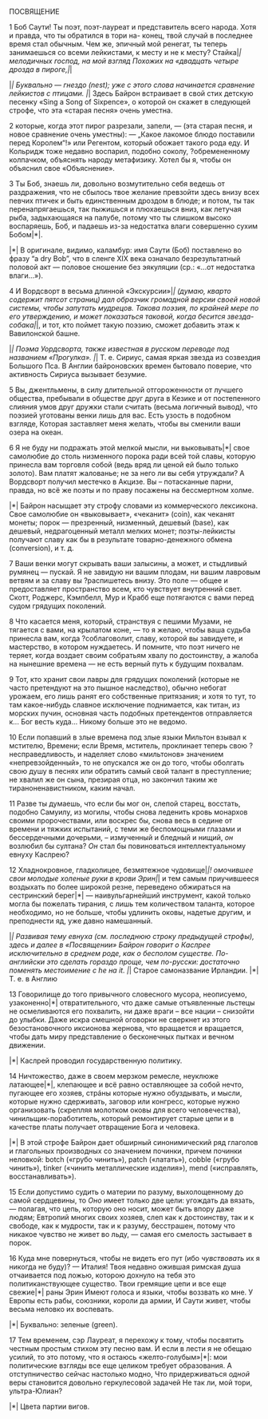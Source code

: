 ПОСВЯЩЕНИЕ

1
Боб Саути! Ты поэт, поэт-лауреат
и представитель всего народа.
Хотя и правда, что ты обратился в тори на-
конец, твой случай в последнее время стал обычным.
Чем же, эпичный мой ренегат, ты теперь занимаешься
со всеми лейкистами, к месту и не к месту?
Стайка|*| мелодичных господ, на мой взгляд
Похожих на «двадцать четыре дрозда в пироге,|*|

|*| Буквально — гнездо (nest); уже с этого слова начинается сравнение лейкистов с птицами.
|*| Здесь Байрон встраивает в свой стих детскую песенку «Sing a Song of Sixpence», о которой он скажет в следующей строфе, что эта «старая песня» очень уместна.

2
которые, когда этот пирог разрезали, запели, —
(эта старая песня, и новое сравнение очень уместны): —
„Какое лакомое блюдо поставили перед Королем“!»
или Регентом, который обожает такого рода еду.
И Кольридж тоже недавно воспарил,
подобно соколу, ?обремененному колпачком,
объяснять народу метафизику.
Хотел бы я, чтобы он объяснил свое «Объяснение».

3
Ты Боб, знаешь ли, довольно возмутительно себя ведешь
от раздражения, что не сбылось твое желание
превзойти здесь внизу всех певчих птичек
и быть единственным дроздом в блюде;
и потом, ты так перенапрягаешься, так пыжишься
и плюхаешься вниз, как летучая рыба,
задыхающаяся на палубе, потому что ты слишком высоко воспаряешь, Боб,
и падаешь из-за недостатка влаги совершенно сухим Бобом|*|.

|*| В оригинале, видимо, каламбур: имя Саути (Боб) поставлено во фразу “a dry Bob”, что в сленге XIX века означало безрезультатный половой акт — половое сношение без эякуляции (ср.: «...от недостатка влаги...»).

4
И Вордсворт в весьма длинной «Экскурсии»|*|
(думаю, кварто содержит пятсот страниц)
дал образчик громадной версии
своей новой системы, чтобы запутать мудрецов.
Такова поэзия, по крайней мере по его утверждению,
и может показаться таковой, когда бесится звезда-собака|*|,
и тот, кто поймет такую поэзию, сможет
добавить этаж к Вавилонской башне.

|*| Поэма Уордсворта, также известная в русском переводе под названием «Прогулка».
|*| Т. е. Сириус, самая яркая звезда из созвездия Большого Пса. В Англии байроновских времен бытовало поверие, что активность Сириуса вызывает безумие.

5
Вы, джентльмены, в силу длительной отгороженности
от лучшего общества, пребывали в обществе друг друга
в Кезике и от постепенного слияния
умов друг дружки стали
считать (весьма логичный вывод),
что поэзией уготованы венки лишь для вас.
Есть узость в подобном взгляде,
Которая заставляет меня желать, чтобы вы сменили ваши озера на океан.

6
Я не буду ни подражать этой мелкой мысли,
ни выковывать|*| свое самолюбие до столь низменного порока
ради всей той славы, которую принесла вам торговля собой
(ведь вряд ли ценой ей было только золото).
Вам платят жалованье; не за него ли вы себя утруждали?
А Вордсворт получил местечко в Акцизе.
Вы – потасканные парни, правда, но всё же поэты
и по праву посажены на бессмертном холме.

|*| Байрон насыщает эту строфу словами из коммерческого лексикона. Свое самолюбие он «выковывает», «чеканит» (coin), как чеканят монеты; порок — презренный, низменный, дешевый (base), как дешевый, недрагоценный металл мелких монет; поэты-лейкисты получают славу как бы в результате товарно-денежного обмена (conversion), и т. д.

7
Ваши венки могут скрывать ваши залысины,
а может, и стыдливый румянец — пускай.
Я не завидую ни вашим плодам, ни вашим лавровым ветвям
и за славу вы ?распишетесь внизу.
Это поле — общее и предоставляет
пространство всем, кто чувствует внутренний свет.
Скотт, Роджерс, Кэмпбелл, Мур и Крабб еще потягаются
с вами перед судом грядущих поколений.

8
Что касается меня, который, странствуя с пешими Музами,
не тягается с вами, на крылатом коне, —
то я желаю, чтобы ваша судьба принесла вам, когда ?соблаговолит,
славу, которой вы завидуете, и мастерство, в котором нуждаетесь.
И помните, что поэт ничего не теряет,
когда воздает своим собратьям хвалу
по достоинству, а жалоба на нынешние времена —
не есть верный путь к будущим похвалам.

9
Тот, кто хранит свои лавры для грядущих поколений
(которые не часто претендуют на это пышное наследство),
обычно небогат урожаем, его
лишь ранят его собственные притязания;
и хотя то тут, то там какое-нибудь славное исключение
поднимается, как титан, из морских пучин,
основная часть подобных претендентов отправляется
к... Бог весть куда... Никому больше это не ведомо.

10
Если попавший в злые времена под злые языки
Мильтон взывал к мстителю, Времени;
если Время, мститель, проклинает теперь свою ?несправедливость,
и наделяет слово «мильтонов» значением «непревзойденный»,
то не опускался же он до того, чтобы оболгать свою душу в песнях
или обратить самый свой талант в преступление;
не хвалил же он сына, презирая отца,
но закончил таким же тираноненавистником, каким начал.

11
Разве ты думаешь, что если бы мог он, слепой старец, восстать,
подобно Самуилу, из могилы, чтобы снова леденить
кровь монархов своими пророчествами,
или воскрес бы, снова весь в седине
от времени и тяжких испытаний, с теми же беспомощными глазами
и бессердечными дочерьми, – измученный и бледный и нищий,
*он* возлюбил бы султана? *Он* стал бы повиноваться
интеллектуальному евнуху Каслрею?

12
Хладнокровное, гладколицее, безмятежное чудовище|*|!
омочившее свои молодые холеные руки в крови Эрин|*|
и тем самым приучившееся воздыхать по более широкой резне,
переведено обжираться на сестринский берег|*| —
наивульгарнейший инструмент, какой только могла бы пожелать тирания,
с лишь тем количеством таланта, которое необходимо, но не больше,
чтобы удлинить оковы, надетые другим,
и преподнести яд, уже давно намешанный.

|*| Развивая тему евнуха (см. последнюю строку предыдущей строфы), здесь и далее в «Посвящении» Байрон говорит о Каслрее исключительно в среднем роде, как о бесполом существе. По-английски это сделать гораздо проще, чем по-русски: достаточно поменять местоимение с he на it.
|*| Старое самоназвание Ирландии.
|*| Т. е. в Англию

13
Говорилище до того привычного словесного мусора,
неописуемо, узаконенно|*| отвратительного,
что даже самые отъявленные льстецы не осмеливаются его похвалить,
ни даже враги – все нации – снизойти до улыбки.
Даже искра смешной оговорки не сверкнет
из этого безостановочного иксионова жернова,
что вращается и вращается, чтобы дать миру представление
о бесконечных пытках и вечном движении.

|*| Каслрей проводил государственную политику.

14
Ничтожество, даже в своем мерзком ремесле,
неуклюже латающее|*|, клепающее и всё равно оставляющее за собой
нечто, пугающее его хозяев,
стрáны которые нужно обуздывать, и мысли, которые нужно сдерживать,
заговор или конгресс, которые нужно организовать
(скрепляя молотком оковы для всего человечества),
чинильщик-поработитель, который ремонтирует старые цепи
и в качестве платы получает отвращение Бога и человека.

|*| В этой строфе Байрон дает обширный синонимический ряд глаголов и глагольных производных со значением починки, причем починки неловкой: botch («грубо чинить»), patch («латать»), cobble («грубо чинить»), tinker («чинить металлические изделия»), mend («исправлять, восстанавливать»).

15
Если допустимо судить о материи по разуму,
выхолощенному до самой сердцевины, то *Оно*
имеет только две цели: угождать да вязать, —
полагая, что цепь, которую оно носит, может быть впору даже людям;
Евтропий многих своих хозяев, слеп
как к достоинству, так и к свободе, как к мудрости, так и к разуму,
бесстрашен, потому что никакое чувство не живет во льду, —
самая его смелость застывает в порок.

16
Куда мне повернуться, чтобы не видеть его пут
(ибо *чувствовать* их я никогда не буду)? — Италия!
Твоя недавно ожившая римская душа отчаивается
под ложью, которою дохнуло на тебя это политиканствующее существо.
Твои гремящие цепи и все еще свежие|*| раны Эрин
Имеют голоса и языки, чтобы воззвать ко мне.
У Европы есть рабы, союзники, короли да армии,
И Саути живет, чтобы весьма неловко их воспевать.

|*| Буквально: зеленые (green).

17
Тем временем, сэр Лауреат, я перехожу к тому, чтобы посвятить
честным простым стихом эту песню вам.
И если в лести я не обещаю усилий,
то это потому, что я остаюсь «желто-голубым»|*|:
мои политические взгляды все еще целиком требует образования.
А отступничество сейчас настолько модно,
Что придерживаться *одной* веры становится довольно геркулесовой задачей
Не так ли, мой тори, ультра-Юлиан?

|*| Цвета партии вигов.
